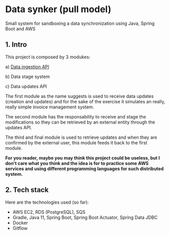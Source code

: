 # Data synker (pull model)

Small system for sandboxing a data synchronization using Java, Spring Boot and AWS

## 1. Intro

This project is composed by 3 modukes:

a) [Data ingestion API](data-ingestion-api/)

b) Data stage system

c) Data updates API

The first module as the name suggests is used to receive data updates (creation and updates) and for the sake of the exercise it simulates an really, really simple invoice management system.

The second module has the responsability to receive and stage the modifications so they can be retrieved by an external entity through the updates API.

The third and final module is used to retrieve updates and when they are confirmed by the external user, this module feeds it back to the first module.

**For you reader, maybe you may think this project could be useless, but I don't care what you think and the idea is for to practice some AWS services and using different programming languages for such distributed system.**


## 2. Tech stack

Here are the technologies used (so far):

- AWS EC2, RDS (PostgreSQL), SQS
- Gradle, Java 11, Spring Boot, Spring Boot Actuator, Spring Data JDBC
- Docker
- Gitflow